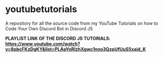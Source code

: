 # youtubetutorials
A repository for all the source code from my YouTube Tutorials on how to Code Your Own Discord Bot in Discord JS

**PLAYLIST LINK OF THE DISCORD JS TUTORIALS: https://www.youtube.com/watch?v=8pbcFKzDgKY&list=PLApYoRlzhXgwc1nno3QzpUfUuS5xaid_K**
